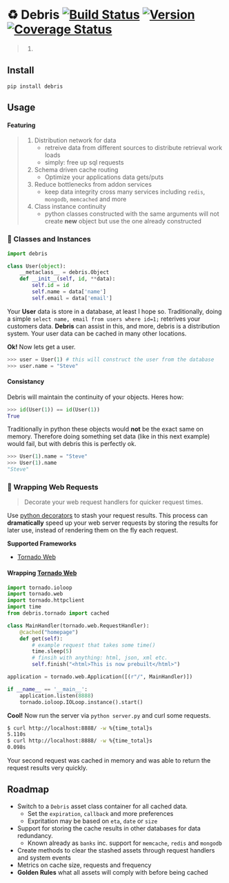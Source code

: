 # :recycle: Debris [![Build Status](https://secure.travis-ci.org/stevepeak/debris.png)](http://travis-ci.org/stevepeak/debris) [![Version](https://pypip.in/v/debris/badge.png)](https://github.com/stevepeak/debris) [![Coverage Status](https://coveralls.io/repos/stevepeak/debris/badge.png?branch=master)](https://coveralls.io/r/stevepeak/debris?branch=master)

> 1. 

## Install
`pip install debris`

## Usage

#### Featuring
> 1. Distribution network for data
>     - retreive data from different sources to distribute retrieval work loads
>     - simply: free up sql requests
> 1. Schema driven cache routing
>     - Optimize your applications data gets/puts
> 1. Reduce bottlenecks from addon services
>     - keep data integrity cross many services including `redis`, `mongodb`, `memcached` and more
> 1. Class instance continuity
>     - python classes constructed with the same arguments will not create **new** object but use the one already constructed


### :octopus: Classes and Instances

```python
import debris

class User(object):
    __metaclass__ = debris.Object
    def __init__(self, id, **data):
        self.id = id
        self.name = data['name']
        self.email = data['email']
```

Your **User** data is store in a database, at least I hope so. Traditionally, doing a simple
`select name, email from users where id=1;` reterives your customers data.
**Debris** can assist in this, and more, debris is a distribution system. Your user data can be
cached in many other locations.

**Ok!** Now lets get a user.

```python
>>> user = User(1) # this will construct the user from the database
>>> user.name = "Steve"
```

#### Consistancy

Debris will maintain the continuity of your objects. Heres how:

```python
>>> id(User(1)) == id(User(1))
True
```

Traditionally in python these objects would **not** be the exact same on memory. 
Therefore doing something set data (like in this next example) would fail, but
with debris this is perfectly ok.

```python
>>> User(1).name = "Steve"
>>> User(1).name
"Steve"
```


### :candy: Wrapping Web Requests

> Decorate your web request handlers for quicker request times.

Use [python decorators](https://wiki.python.org/moin/PythonDecorators) to stash your request results. This process can **dramatically** speed up your web server requests by storing the results for later use, instead of rendering them on the fly each request.

**Supported Frameworks**
- [Tornado Web](https://github.com/facebook/tornado)

#### Wrapping [Tornado Web](https://github.com/facebook/tornado)
```python
import tornado.ioloop
import tornado.web
import tornado.httpclient
import time
from debris.tornado import cached

class MainHandler(tornado.web.RequestHandler):
    @cached("homepage")
    def get(self):
        # example request that takes some time()
        time.sleep(5)       
        # finsih with anything: html, json, xml etc.
        self.finish("<html>This is now prebuilt</html>")

application = tornado.web.Application([(r"/", MainHandler)])

if __name__ == '__main__':
    application.listen(8888)
    tornado.ioloop.IOLoop.instance().start()
```

**Cool!** Now run the server via `python server.py` and curl some requests.

```sh
$ curl http://localhost:8888/ -w %{time_total}s
5.110s
$ curl http://localhost:8888/ -w %{time_total}s
0.098s
```
Your second request was cached in memory and was able to return the request results very quickly.

## Roadmap
- Switch to a `Debris` asset class container for all cached data.
    - Set the `expiration`,  `callback` and more preferences
    - Expritation may be based on `eta`, `date` or `size`
- Support for storing the cache results in other databases for data redundancy.
    - Known already as `banks` inc. support for `memcache`, `redis` and `mongodb`
- Create methods to clear the stashed assets through request handlers and system events
- Metrics on cache size, requests and frequency
- **Golden Rules** what all assets will comply with before being cached
